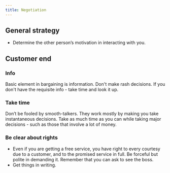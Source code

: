 ```yaml
---
title: Negotiation
---
```


## General strategy
- Determine the other person’s motivation in interacting with you.

## Customer end
### Info
Basic element in bargaining is information. Don't make rash decisions. If you don't have the requisite info - take time and look it up.

### Take time
Don’t be fooled by smooth-talkers. They work mostly by making you take instantaneous decisions. Take as much time as you can while taking major decisions - such as those that involve a lot of money.

### Be clear about rights
- Even if you are getting a free service, you have right to every courtesy due to a customer, and to the promised service in full. Be forceful but polite in demanding it. Remember that you can ask to see the boss.
- Get things in writing.

